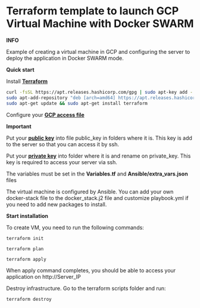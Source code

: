 # **Terraform template to launch GCP Virtual Machine with Docker SWARM**

**INFO**

Example of creating a virtual machine in GCP and configuring the server to deploy the application in Docker SWARM mode.

**Quick start**


Install [**Terraform**](https://www.terraform.io/downloads.html)

```bash
curl -fsSL https://apt.releases.hashicorp.com/gpg | sudo apt-key add -
sudo apt-add-repository "deb [arch=amd64] https://apt.releases.hashicorp.com $(lsb_release -cs) main"
sudo apt-get update && sudo apt-get install terraform
```
Configure your [**GCP access file**](https://developers.google.com/workspace/guides/create-credentials)

**Important**

Put your [**public key**](https://www.ssh.com/ssh/keygen/) into file public_key in folders where it is. This key is add to the server so that you can access it by ssh.

Put your [**private key**](https://www.ssh.com/ssh/keygen/) into folder where it is and rename on private_key. This key is required to access your server via ssh.

The variables must be set in the **Variables.tf** and **Ansible/extra_vars.json** files

The virtual machine is configured by Ansible. You can add your own docker-stack file to the docker_stack.j2 file and customize playbook.yml if you need to add new packages to install.

**Start installation**

To create VM, you need to run the following commands:

`terraform init`

`terraform plan`

`terraform apply`

When apply command completes, you should be able to access your application on http://Server_IP 

Destroy infrastructure. Go to the terraform scripts folder and run:

`terraform destroy`